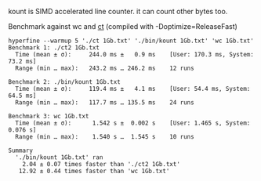 kount is SIMD accelerated line counter. it can count other bytes too.

Benchmark against wc and [ct](https://github.com/parof/ct) (compiled with -Doptimize=ReleaseFast)
```
hyperfine --warmup 5 './ct 1Gb.txt' './bin/kount 1Gb.txt' 'wc 1Gb.txt'
Benchmark 1: ./ct2 1Gb.txt
  Time (mean ± σ):     244.0 ms ±   0.9 ms    [User: 170.3 ms, System: 73.2 ms]
  Range (min … max):   243.2 ms … 246.2 ms    12 runs

Benchmark 2: ./bin/kount 1Gb.txt
  Time (mean ± σ):     119.4 ms ±   4.1 ms    [User: 54.4 ms, System: 64.5 ms]
  Range (min … max):   117.7 ms … 135.5 ms    24 runs
 
Benchmark 3: wc 1Gb.txt
  Time (mean ± σ):      1.542 s ±  0.002 s    [User: 1.465 s, System: 0.076 s]
  Range (min … max):    1.540 s …  1.545 s    10 runs

Summary
  './bin/kount 1Gb.txt' ran
    2.04 ± 0.07 times faster than './ct2 1Gb.txt'
   12.92 ± 0.44 times faster than 'wc 1Gb.txt'
```
